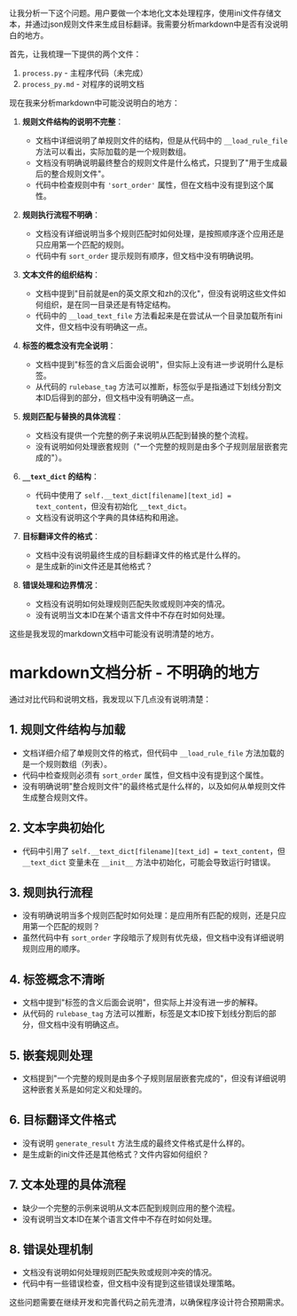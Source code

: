 <think>让我分析一下这个问题。用户要做一个本地化文本处理程序，使用ini文件存储文本，并通过json规则文件来生成目标翻译。我需要分析markdown中是否有没说明白的地方。

首先，让我梳理一下提供的两个文件：
1. `process.py` - 主程序代码（未完成）
2. `process_py.md` - 对程序的说明文档

现在我来分析markdown中可能没说明白的地方：

1. **规则文件结构的说明不完整**：
   - 文档中详细说明了单规则文件的结构，但是从代码中的 `__load_rule_file` 方法可以看出，实际加载的是一个规则数组。
   - 文档没有明确说明最终整合的规则文件是什么格式，只提到了"用于生成最后的整合规则文件"。
   - 代码中检查规则中有 `'sort_order'` 属性，但在文档中没有提到这个属性。

2. **规则执行流程不明确**：
   - 文档没有详细说明当多个规则匹配时如何处理，是按照顺序逐个应用还是只应用第一个匹配的规则。
   - 代码中有 `sort_order` 提示规则有顺序，但文档中没有明确说明。

3. **文本文件的组织结构**：
   - 文档中提到"目前就是en的英文原文和zh的汉化"，但没有说明这些文件如何组织，是在同一目录还是有特定结构。
   - 代码中的 `__load_text_file` 方法看起来是在尝试从一个目录加载所有ini文件，但文档中没有明确这一点。

4. **标签的概念没有完全说明**：
   - 文档中提到"标签的含义后面会说明"，但实际上没有进一步说明什么是标签。
   - 从代码的 `rulebase_tag` 方法可以推断，标签似乎是指通过下划线分割文本ID后得到的部分，但文档中没有明确这一点。

5. **规则匹配与替换的具体流程**：
   - 文档没有提供一个完整的例子来说明从匹配到替换的整个流程。
   - 没有说明如何处理嵌套规则（"一个完整的规则是由多个子规则层层嵌套完成的"）。

6. **`__text_dict` 的结构**：
   - 代码中使用了 `self.__text_dict[filename][text_id] = text_content`，但没有初始化 `__text_dict`。
   - 文档没有说明这个字典的具体结构和用途。

7. **目标翻译文件的格式**：
   - 文档中没有说明最终生成的目标翻译文件的格式是什么样的。
   - 是生成新的ini文件还是其他格式？

8. **错误处理和边界情况**：
   - 文档没有说明如何处理规则匹配失败或规则冲突的情况。
   - 没有说明当文本ID在某个语言文件中不存在时如何处理。

这些是我发现的markdown文档中可能没有说明清楚的地方。</think>

# markdown文档分析 - 不明确的地方

通过对比代码和说明文档，我发现以下几点没有说明清楚：

## 1. 规则文件结构与加载

- 文档详细介绍了单规则文件的格式，但代码中 `__load_rule_file` 方法加载的是一个规则数组（列表）。
- 代码中检查规则必须有 `sort_order` 属性，但文档中没有提到这个属性。
- 没有明确说明"整合规则文件"的最终格式是什么样的，以及如何从单规则文件生成整合规则文件。

## 2. 文本字典初始化

- 代码中引用了 `self.__text_dict[filename][text_id] = text_content`，但 `__text_dict` 变量未在 `__init__` 方法中初始化，可能会导致运行时错误。

## 3. 规则执行流程

- 没有明确说明当多个规则匹配时如何处理：是应用所有匹配的规则，还是只应用第一个匹配的规则？
- 虽然代码中有 `sort_order` 字段暗示了规则有优先级，但文档中没有详细说明规则应用的顺序。

## 4. 标签概念不清晰

- 文档中提到"标签的含义后面会说明"，但实际上并没有进一步的解释。
- 从代码的 `rulebase_tag` 方法可以推断，标签是文本ID按下划线分割后的部分，但文档中没有明确这点。

## 5. 嵌套规则处理

- 文档提到"一个完整的规则是由多个子规则层层嵌套完成的"，但没有详细说明这种嵌套关系是如何定义和处理的。

## 6. 目标翻译文件格式

- 没有说明 `generate_result` 方法生成的最终文件格式是什么样的。
- 是生成新的ini文件还是其他格式？文件内容如何组织？

## 7. 文本处理的具体流程

- 缺少一个完整的示例来说明从文本匹配到规则应用的整个流程。
- 没有说明当文本ID在某个语言文件中不存在时如何处理。

## 8. 错误处理机制

- 文档没有说明如何处理规则匹配失败或规则冲突的情况。
- 代码中有一些错误检查，但文档中没有提到这些错误处理策略。

这些问题需要在继续开发和完善代码之前先澄清，以确保程序设计符合预期需求。